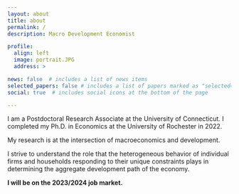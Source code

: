 ```yaml
---
layout: about
title: about
permalink: /
description: Macro Development Economist

profile:
  align: left
  image: portrait.JPG
  address: >

news: false  # includes a list of news items
selected_papers: false # includes a list of papers marked as "selected={true}"
social: true  # includes social icons at the bottom of the page

---
```


I am a Postdoctoral Research Associate at the University of Connecticut. I completed my Ph.D. in Economics at the University of Rochester in 2022.

My research is at the intersection of macroeconomics and development.

I strive to understand the role that the heterogeneous behavior of individual firms and households responding to their unique constraints plays in determining the aggregate development path of the economy. 

**I will be on the 2023/2024 job market.**